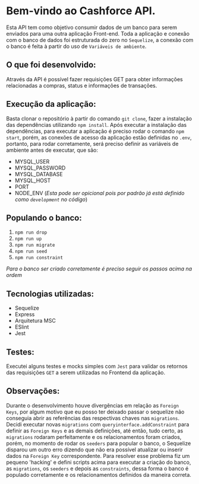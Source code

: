 # Bem-vindo ao Cashforce API.

Esta API tem como objetivo consumir dados de um banco para serem enviados para uma outra aplicação Front-end. Toda a aplicação e conexão 
com o banco de dados foi estruturada do zero no `Sequelize`, a conexão com o banco é feita à partir do uso de `Variáveis de ambiente`.

## O que foi desenvolvido:

Através da API é possível fazer requisições GET para obter informações relacionadas a compras, status e informações de transações.

## Execução da aplicação:

Basta clonar o repositório à partir do comando `git clone`, fazer a instalação das dependências 
utilizando `npm install`. Após executar a instalação das dependências, para executar a aplicação é preciso rodar o comando 
`npm start`, porém, as conexões de acesso da aplicação estão definidas no `.env`, portanto, para rodar corretamente, será preciso definir
as variáveis de ambiente antes de executar, que são:

- MYSQL_USER
- MYSQL_PASSWORD
- MYSQL_DATABASE
- MYSQL_HOST
- PORT
- NODE_ENV (*Esta pode ser opicional pois por padrão já está definido como `development` no código*)

## Populando o banco:

1. `npm run drop`
2. `npm run up`
3. `npm run migrate`
4. `npm run seed`
5. `npm run constraint`

*Para o banco ser criado corretamente é preciso seguir os passos acima na ordem*

## Tecnologias utilizadas:

- Sequelize
- Express
- Arquitetura MSC
- ESlint
- Jest

## Testes:

Executei alguns testes e mocks simples com `Jest` para validar os retornos das requisições `GET` a serem utilizadas no Frontend da aplicação.

## Observações:

Durante o desenvolvimento houve divergências em relação as `Foreign Keys`, por algum motivo que eu posso ter deixado passar o sequelize não conseguia abrir as referências das respectivas chaves nas `migrations`. Decidi executar novas `migrations` com `queryinterface.addConstraint` para definir as `Foreign Keys` e as demais definições, até então, tudo certo, as `migrations` rodaram perfeitamente e os relacionamentos foram criados, porém, no momento de rodar os `seeders` para popular o banco, o Sequelize disparou um outro erro dizendo que não era possível atualizar ou inserir dados na `Foreign Key` correspondente. Para resolver esse problema fiz um pequeno 'hacking' e defini scripts acima para executar a criação do banco, as `migrations`, os `seeders` e depois as `constraints`, dessa forma o banco é populado corretamente e os relacionamentos definidos da maneira correta.
